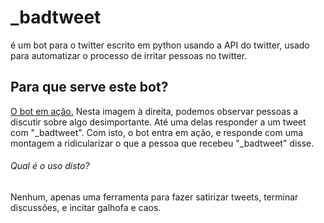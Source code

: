 # _badtweet
é um bot para o twitter escrito em python usando a API do twitter, usado para automatizar o processo de irritar pessoas no twitter.

## Para que serve este bot?

[O bot em ação.](https://github.com/guizado/_badtweet/blob/master/image.png?raw=true)   Nesta imagem à direita, podemos observar pessoas a discutir sobre algo desimportante. Até uma delas responder a um tweet com "_badtweet". Com isto, o bot entra em ação, e responde com uma montagem a ridicularizar o que a pessoa que recebeu "_badtweet" disse. 
###### Qual é o uso disto?
Nenhum, apenas uma ferramenta para fazer satirizar tweets, terminar discussões, e incitar galhofa e caos.

